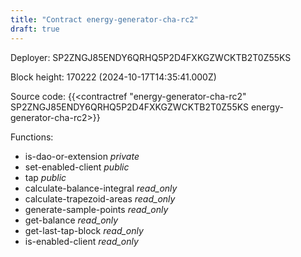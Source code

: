```yaml
---
title: "Contract energy-generator-cha-rc2"
draft: true
---
```

Deployer: SP2ZNGJ85ENDY6QRHQ5P2D4FXKGZWCKTB2T0Z55KS


 



Block height: 170222 (2024-10-17T14:35:41.000Z)

Source code: {{<contractref "energy-generator-cha-rc2" SP2ZNGJ85ENDY6QRHQ5P2D4FXKGZWCKTB2T0Z55KS energy-generator-cha-rc2>}}

Functions:

* is-dao-or-extension _private_
* set-enabled-client _public_
* tap _public_
* calculate-balance-integral _read_only_
* calculate-trapezoid-areas _read_only_
* generate-sample-points _read_only_
* get-balance _read_only_
* get-last-tap-block _read_only_
* is-enabled-client _read_only_
